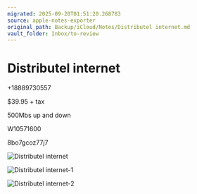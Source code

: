 ```yaml
---
migrated: 2025-09-20T01:51:20.268783
source: apple-notes-exporter
original_path: Backup/iCloud/Notes/Distributel internet.md
vault_folder: Inbox/to-review
---
```

# Distributel internet 

+18889730557

$39.95 + tax

500Mbs up and down

W10571600

8bo7gcoz77j7

![Distributel internet](images/Distributel%20internet.jpeg)

![Distributel internet-1](images/Distributel%20internet-1.jpeg)

![Distributel internet-2](images/Distributel%20internet-2.jpeg)

